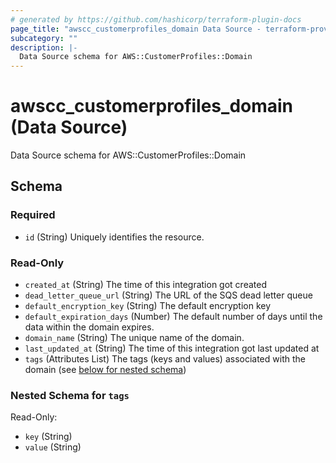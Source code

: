 ```yaml
---
# generated by https://github.com/hashicorp/terraform-plugin-docs
page_title: "awscc_customerprofiles_domain Data Source - terraform-provider-awscc"
subcategory: ""
description: |-
  Data Source schema for AWS::CustomerProfiles::Domain
---
```


# awscc_customerprofiles_domain (Data Source)

Data Source schema for AWS::CustomerProfiles::Domain



<!-- schema generated by tfplugindocs -->
## Schema

### Required

- `id` (String) Uniquely identifies the resource.

### Read-Only

- `created_at` (String) The time of this integration got created
- `dead_letter_queue_url` (String) The URL of the SQS dead letter queue
- `default_encryption_key` (String) The default encryption key
- `default_expiration_days` (Number) The default number of days until the data within the domain expires.
- `domain_name` (String) The unique name of the domain.
- `last_updated_at` (String) The time of this integration got last updated at
- `tags` (Attributes List) The tags (keys and values) associated with the domain (see [below for nested schema](#nestedatt--tags))

<a id="nestedatt--tags"></a>
### Nested Schema for `tags`

Read-Only:

- `key` (String)
- `value` (String)


